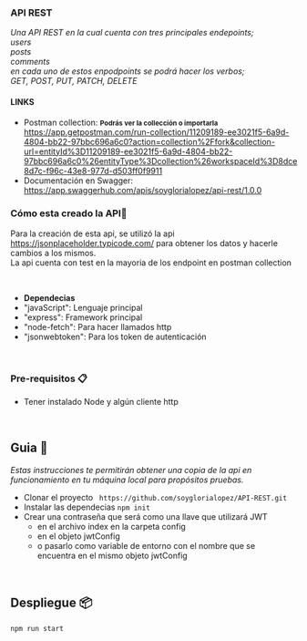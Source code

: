 ### API REST

_Una API REST en la cual cuenta con tres principales endepoints;_  <br> 
_users_  <br> 
_posts_  <br> 
_comments_  <br> 
_en cada uno de estos enpodpoints se podrá hacer los verbos;_ <br> 
_GET, POST, PUT, PATCH, DELETE_  <br> 

#### LINKS
* Postman collection: 
    <small><strong>Podrás ver la collección o importarla</strong></small><br> 
https://app.getpostman.com/run-collection/11209189-ee3021f5-6a9d-4804-bb22-97bbc696a6c0?action=collection%2Ffork&collection-url=entityId%3D11209189-ee3021f5-6a9d-4804-bb22-97bbc696a6c0%26entityType%3Dcollection%26workspaceId%3D8dce8d7c-f96c-43e8-977d-d503ff0f9911
* Documentación en Swagger: <br> 
https://app.swaggerhub.com/apis/soyglorialopez/api-rest/1.0.0

### Cómo esta creado la API🔧
Para la creación de esta api, se utilizó la api https://jsonplaceholder.typicode.com/ para obtener los datos y hacerle cambios a los mismos.<br>
La api cuenta con test en la mayoria de los endpoint en postman collection

<br>

 * <strong> Dependecias</strong> <br>
  * "javaScript":  Lenguaje principal  <br>
   * "express":  Framework principal  <br>
   * "node-fetch": Para hacer llamados http<br>
   * "jsonwebtoken": Para los token de autenticación <br>
 
<br>

### Pre-requisitos 📋

* Tener instalado Node y algún cliente http<br>


<br>  

## Guia 🚀

_Estas instrucciones te permitirán obtener una copia de la api en funcionamiento en tu máquina local para propósitos pruebas._

* Clonar el proyecto ``` https://github.com/soyglorialopez/API-REST.git```
* Instalar las dependecias ``` npm init ```
* Crear una contraseña que será como una llave que utilizará JWT <br>
   * en el archivo index en la carpeta config
   * en el objeto jwtConfig
   * o pasarlo como variable de entorno con el nombre que se <br> encuentra en    el mismo objeto  jwtConfig




<br>

## Despliegue 📦

```
npm run start 
```

